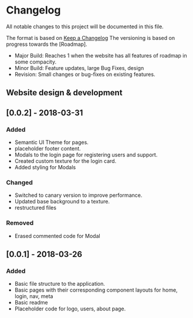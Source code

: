 # Changelog
All notable changes to this project will be documented in this file.

The format is based on [Keep a Changelog](http://keepachangelog.com/en/1.0.0/)
The versioning is based on progress towards the [Roadmap].
- Major Build: Reaches 1 when the website has all features of roadmap in some compacity.
- Minor Build: Feature updates, large Bug Fixes, design
- Revision: Small changes or bug-fixes on existing features.

## Website design & development

## [0.0.2] - 2018-03-31
### Added
- Semantic UI Theme for pages.
- placeholder footer content.
- Modals to the login page for registering users and support.
- Created custom texture for the login card.  
- Added styling for Modals

### Changed
- Switched to canary version to improve performance.
- Updated base background to a texture. 
- restructured files

### Removed
- Erased commented code for Modal

## [0.0.1] - 2018-03-26
### Added
- Basic file structure to the application.
- Basic pages with their corresponding component layouts for home, login, nav, meta
- Basic readme
- Placeholder code for logo, users, about page.
